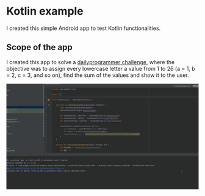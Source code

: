 # Kotlin example

I created this simple Android app to test Kotlin functionalities.

## Scope of the app

I created this app to solve a [dailyprogrammer challenge](https://www.reddit.com/r/dailyprogrammer/comments/onfehl/20210719_challenge_399_easy_letter_value_sum/), where the objective was to assign every lowercase letter a value from 1 to 26 (a = 1, b = 2, c = 3, and so on), find the sum of the values and show it to the user.

![Showcasing the App](./kotlin.gif)
